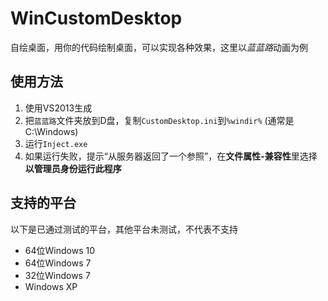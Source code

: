 WinCustomDesktop
=========

自绘桌面，用你的代码绘制桌面，可以实现各种效果，这里以*蓝蓝路*动画为例


使用方法
---------

1. 使用VS2013生成
2. 把`蓝蓝路`文件夹放到D盘，复制`CustomDesktop.ini`到`%windir%` (通常是C:\Windows)
3. 运行`Inject.exe`
4. 如果运行失败，提示“从服务器返回了一个参照”，在**文件属性-兼容性**里选择**以管理员身份运行此程序**


支持的平台
---------

以下是已通过测试的平台，其他平台未测试，不代表不支持

* 64位Windows 10
* 64位Windows 7
* 32位Windows 7
* Windows XP
